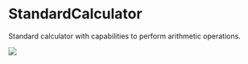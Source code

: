 # StandardCalculator
Standard calculator with capabilities to perform arithmetic operations.

![](resources/ss1.PNG)
